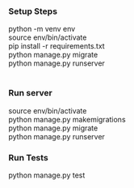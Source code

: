 ### Setup Steps
python -m venv env <br>
source env/bin/activate <br>
pip install -r requirements.txt <br>
python manage.py migrate <br>
python manage.py runserver <br>
<br>

### Run server
source env/bin/activate <br>
python manage.py makemigrations <br>
python manage.py migrate <br>
python manage.py runserver <br>


### Run Tests
python manage.py test